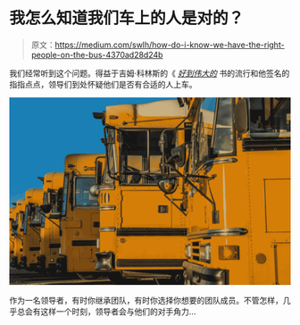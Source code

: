 # 我怎么知道我们车上的人是对的？

> 原文：<https://medium.com/swlh/how-do-i-know-we-have-the-right-people-on-the-bus-4370ad28d24b>

我们经常听到这个问题。得益于吉姆·科林斯的《 [*好到伟大的*](https://www.amazon.com/Good-Great-Some-Companies-Others/dp/0066620996/ref=sr_1_1?crid=31EL79ZLP07LX&keywords=good+to+great+by+jim+collins&qid=1553183977&s=gateway&sprefix=good+to+great%2Caps%2C174&sr=8-1&tag=trebuchetgrou-20) 书的流行和他签名的指指点点，领导们到处怀疑他们是否有合适的人上车。

![](img/5d2d75d349ed88c3d45381bbaa4bf210.png)

作为一名领导者，有时你继承团队，有时你选择你想要的团队成员。不管怎样，几乎总会有这样一个时刻，领导者会与他们的对手角力…
